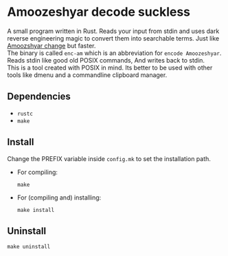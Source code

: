 # Amoozeshyar decode suckless
A small program written in Rust. Reads your input from stdin and uses dark reverse engineering magic to convert them into searchable terms. Just like [Amoozshyar change](https://amozeshyar.info/change/) but faster.  
The binary is called `enc-am` which is an abbreviation for `encode Amoozeshyar`. Reads stdin like good old POSIX commands, And writes back to stdin.  
This is a tool created with POSIX in mind. Its better to be used with other tools like dmenu and a commandline clipboard manager.  

## Dependencies
- `rustc`
- `make`

## Install
Change the PREFIX variable inside `config.mk` to set the installation path.  

- For compiling:  
    ```
    make
    ```
- For (compiling and) installing:
    ```
    make install
    ```

## Uninstall
```
make uninstall
```

